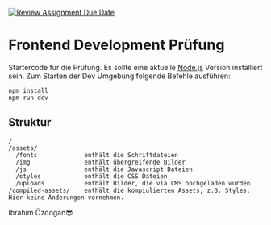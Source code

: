 [![Review Assignment Due Date](https://classroom.github.com/assets/deadline-readme-button-22041afd0340ce965d47ae6ef1cefeee28c7c493a6346c4f15d667ab976d596c.svg)](https://classroom.github.com/a/qoLHA1uU)
# Frontend Development Prüfung

Startercode für die Prüfung. Es sollte eine aktuelle [Node.js](https://nodejs.org/en) Version installiert sein. Zum Starten der Dev Umgebung folgende Befehle ausführen:

```
npm install
npm run dev
```

## Struktur

```
/
/assets/
  /fonts             enthält die Schriftdateien
  /img               enthält übergreifende Bilder
  /js                enthält die Javascript Dateien
  /styles            enthält die CSS Dateien
  /uploads           enthält Bilder, die via CMS hochgeladen wurden
/compiled-assets/    enthält die kompiulierten Assets, z.B. Styles. Hier keine Änderungen vornehmen.
```
Ibrahim Özdogan😎

